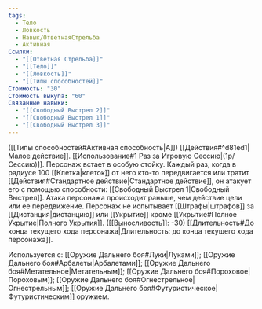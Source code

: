 ```yaml
---
tags:
  - Тело
  - Ловкость
  - Навык/ОтветнаяСтрельба
  - Активная
Ссылки:
  - "[[Ответная Стрельба]]"
  - "[[Тело]]"
  - "[[Ловкость]]"
  - "[[Типы способностей]]"
Стоимость: "30"
Стоимость выкупа: "60"
Связанные навыки:
  - "[[Свободный Выстрел 2]]"
  - "[[Свободный Выстрел 1]]"
  - "[[Свободный Выстрел 3]]"
---
```

([[Типы способностей#Активная способность|А]]) [[Действия#^d81ed1|Малое действие]]. [[Использование#1 Раз за Игровую Сессию|(1р/Сессию)]]. Персонаж встает в особую стойку. Каждый раз, когда в радиусе 100 [[Клетка|клеток]] от него кто-то передвигается или тратит [[Действия#Стандартное действие|Стандартное действие]], он атакует его с помощью способности: [[Свободный Выстрел 1|Свободный Выстрел]]. Атака персонажа происходит раньше, чем действие цели или ее передвижение. Персонаж не испытывает [[Штрафы|штрафов]] за [[Дистанция|дистанцию]] или [[Укрытие]] кроме [[Укрытие#Полное Укрытие|Полного Укрытия]]. ([[Выносливость]]: -30)
[[Длительность#До конца текущего хода персонажа|Длительность: до конца текущего хода персонажа]]. 

Используется с: [[Оружие Дальнего боя#Луки|Луками]]; [[Оружие Дальнего боя#Арбалеты|Арбалетами]]; [[Оружие Дальнего боя#Метательное|Метательным]]; [[Оружие Дальнего боя#Пороховое|Пороховым]]; [[Оружие Дальнего боя#Огнестрельное|Огнестрельным]]; [[Оружие Дальнего боя#Футуристическое|Футуристическим]] оружием.